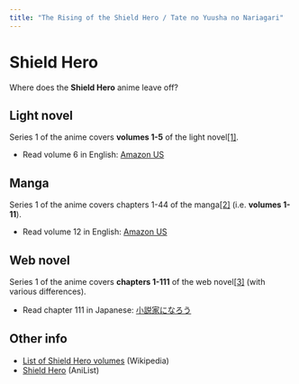 ```yaml
---
title: "The Rising of the Shield Hero / Tate no Yuusha no Nariagari"
---
```


# Shield Hero

Where does the **Shield Hero** anime leave off?

## Light novel

Series 1 of the anime covers **volumes 1-5** of the light novel[[1]](https://www.reddit.com/r/ShieldHero/comments/mhr3f8/where_in_the_light_novel_does_shield_hero_season/gt42cpr/).

* Read volume 6 in English: [Amazon US](https://www.amazon.com/Rising-Shield-Hero-06/dp/1935548565)

## Manga

Series 1 of the anime covers chapters 1-44 of the manga[[2]](https://www.reddit.com/r/TateNoYuusha/comments/lp9fyd/where_does_the_anime_leave_off_in_the_manga/gobo6ow/) (i.e. **volumes 1-11**).

* Read volume 12 in English: [Amazon US](https://www.amazon.com/Rising-Shield-Hero-06/dp/1935548565)

## Web novel

Series 1 of the anime covers **chapters 1-111** of the web novel[[3]](https://www.reddit.com/r/shieldbro/comments/bzvjse/i_want_to_start_reading_the_shield_hero_after_the/eqxhrxr/) (with various differences).

* Read chapter 111 in Japanese: [小説家になろう](https://ncode.syosetu.com/n3009bk/112/)

## Other info

* [List of Shield Hero volumes](https://en.wikipedia.org/wiki/List_of_The_Rising_of_the_Shield_Hero_volumes) (Wikipedia)
* [Shield Hero](https://anilist.co/anime/99263/Tate-no-Yuusha-no-Nariagari) (AniList)
